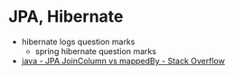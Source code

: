 # JPA, Hibernate
- hibernate logs question marks
    - spring hibernate question marks
- [java - JPA JoinColumn vs mappedBy - Stack Overflow](https://stackoverflow.com/questions/11938253/jpa-joincolumn-vs-mappedby#11938290)
